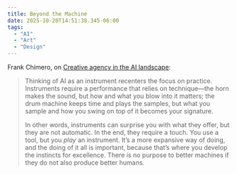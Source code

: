 ```yaml
---
title: Beyond the Machine
date: 2025-10-20T14:51:38.345-06:00
tags:
  - "AI"
  - "Art"
  - "Design"
---
```


Frank Chimero, on [Creative agency in the AI landscape](https://frankchimero.com/blog/2025/beyond-the-machine/):

<blockquote>
<p>Thinking of AI as an instrument recenters the focus on practice. Instruments require a performance that relies on technique—the horn makes the sound, but how and what you blow into it matters; the drum machine keeps time and plays the samples, but what you sample and how you swing on top of it becomes your signature.</p>
<p>In other words, instruments can surprise you with what they offer, but they are not automatic. In the end, they require a touch. You use a tool, but you <em>play</em> an instrument. It’s a more expansive way of doing, and the doing of it all is important, because that’s where you develop the instincts for excellence. There is no purpose to better machines if they do not also produce better humans.</p>
</blockquote>
